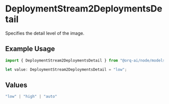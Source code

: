 # DeploymentStream2DeploymentsDetail

Specifies the detail level of the image.

## Example Usage

```typescript
import { DeploymentStream2DeploymentsDetail } from "@orq-ai/node/models/operations";

let value: DeploymentStream2DeploymentsDetail = "low";
```

## Values

```typescript
"low" | "high" | "auto"
```